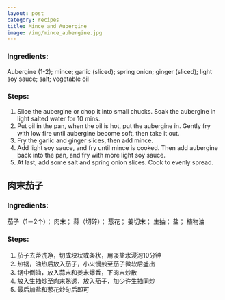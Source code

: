 ```yaml
---
layout: post
category: recipes
title: Mince and Aubergine
image: /img/mince_aubergine.jpg
---
```


### Ingredients:

Aubergine (1-2);    mince;    garlic (sliced);    spring onion;   ginger (sliced);   light soy sauce;   salt;   vegetable oil
     
### Steps:

1. Slice the aubergine or chop it into small chucks. Soak the aubergine in light salted water for 10 mins.
2. Put oil in the pan, when the oil is hot, put the aubergine in. Gently fry with low fire until aubergine become soft, then take it out.
3. Fry the garlic and ginger slices, then add mince.
4. Add light soy sauce, and fry until mince is cooked. Then add aubergine back into the pan, and fry with more light soy sauce.
5. At last, add some salt and spring onion slices. Cook to evenly spread.


## 肉末茄子

### Ingredients:

茄子（1－2个）； 肉末； 蒜（切碎）； 葱花； 姜切末； 生抽； 盐； 植物油


### Steps:

1. 茄子去蒂洗净，切成块状或条状，用淡盐水浸泡10分钟<br/>
2. 热锅，油热后放入茄子，小火慢煎至茄子微软后盛出<br/>
3. 锅中倒油，放入蒜末和姜末爆香，下肉末炒散<br/>
4. 放入生抽炒至肉末熟透，放入茄子，加少许生抽同炒<br/>
5. 最后加盐和葱花炒匀后即可<br/>

